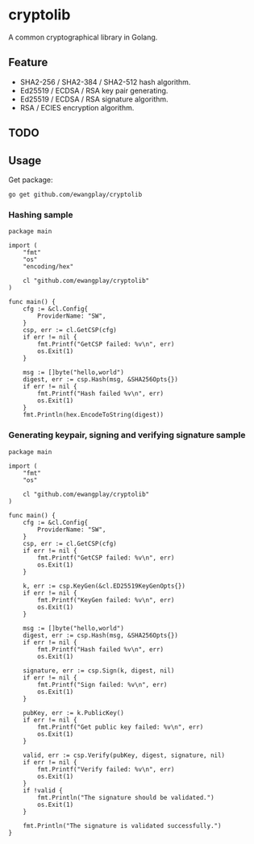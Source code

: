 # cryptolib

A common cryptographical library in Golang.

## Feature

* SHA2-256 / SHA2-384 / SHA2-512 hash algorithm.
* Ed25519 / ECDSA / RSA key pair generating.
* Ed25519 / ECDSA / RSA signature algorithm.
* RSA / ECIES encryption algorithm.

## TODO

## Usage

Get package:
```
go get github.com/ewangplay/cryptolib
```

### Hashing sample

```
package main

import (
	"fmt"
	"os"
	"encoding/hex"

	cl "github.com/ewangplay/cryptolib"
)

func main() {
	cfg := &cl.Config{
		ProviderName: "SW",
	}
	csp, err := cl.GetCSP(cfg)
	if err != nil {
		fmt.Printf("GetCSP failed: %v\n", err)
		os.Exit(1)
	}

	msg := []byte("hello,world")
	digest, err := csp.Hash(msg, &SHA256Opts{})
	if err != nil {
		fmt.Printf("Hash failed %v\n", err)
		os.Exit(1)
	}
	fmt.Println(hex.EncodeToString(digest))
```

### Generating keypair, signing and verifying signature sample

```
package main

import (
	"fmt"
	"os"

	cl "github.com/ewangplay/cryptolib"
)

func main() {
	cfg := &cl.Config{
		ProviderName: "SW",
	}
	csp, err := cl.GetCSP(cfg)
	if err != nil {
		fmt.Printf("GetCSP failed: %v\n", err)
		os.Exit(1)
	}

	k, err := csp.KeyGen(&cl.ED25519KeyGenOpts{})
	if err != nil {
		fmt.Printf("KeyGen failed: %v\n", err)
		os.Exit(1)
	}

	msg := []byte("hello,world")
	digest, err := csp.Hash(msg, &SHA256Opts{})
	if err != nil {
		fmt.Printf("Hash failed %v\n", err)
		os.Exit(1)

	signature, err := csp.Sign(k, digest, nil)
	if err != nil {
		fmt.Printf("Sign failed: %v\n", err)
		os.Exit(1)
	}

	pubKey, err := k.PublicKey()
	if err != nil {
		fmt.Printf("Get public key failed: %v\n", err)
		os.Exit(1)
	}

	valid, err := csp.Verify(pubKey, digest, signature, nil)
	if err != nil {
		fmt.Printf("Verify failed: %v\n", err)
		os.Exit(1)
	}
	if !valid {
		fmt.Println("The signature should be validated.")
		os.Exit(1)
	}

	fmt.Println("The signature is validated successfully.")
}
```
